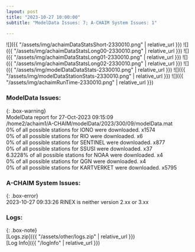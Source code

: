 ```yaml
---
layout: post
title: "2023-10-27 10:00:00"
subtitle: "ModelData Issues: 7; A-CHAIM System Issues: 1"

---
```


![]({{ "/assets/img/achaimDataStatsShort-2330010.png" | relative_url }})
![]({{ "/assets/img/achaimDataStatsLong00-2330010.png" | relative_url }})
![]({{ "/assets/img/achaimDataStatsLong01-2330010.png" | relative_url }})
![]({{ "/assets/img/achaimDataStatsLong02-2330010.png" | relative_url }})
![]({{ "/assets/img/modelDataDataStats-2330010.png" | relative_url }})
![]({{ "/assets/img/modelDataStationStats-2330010.png" | relative_url }})
![]({{ "/assets/img/achaimRunTime-2330010.png" | relative_url }})


### ModelData Issues:  
  
{: .box-warning}  
 ModelData report for 27-Oct-2023 09:15:09   
 /home2/achaim1/A-CHAIM/modelData/2023/300/09/modelData.mat   
 0% of all possible stations for IONO were downloaded. x1574   
 0% of all possible stations for RIO were downloaded. x6   
 0% of all possible stations for SENTINEL were downloaded. x877   
 0% of all possible stations for SSUSI were downloaded. x37   
 6.3228% of all possible stations for NOAA were downloaded. x4   
 0% of all possible stations for QGN were downloaded. x4   
 0% of all possible stations for KARTVERKET were downloaded. x5795   
  
### A-CHAIM System Issues:  
  
{: .box-error}  
2023-10-27 09:33:26 RINEX is neither version 2.xx or 3.xx  

### Logs:  
  
{: .box-note}  
[Logs.zip]({{ "/assets/other/logs.zip" | relative_url }})  
[Log Info]({{ "/logInfo" | relative_url }})  
